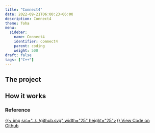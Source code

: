 ```yaml
---
title: "Connect4"
date: 2022-09-21T06:00:23+06:00
description: Connect4
theme: Toha
menu:
  sidebar:
    name: Connect4
    identifier: connect4
    parent: coding
    weight: 500
draft: false
tags: ["C++"]
---
```

## The project

## How it works

### Reference
[{{< img src="../../github.svg" width="25" height="25">}} View Code on Github](https://github.com/JCasahuga/Connect4)